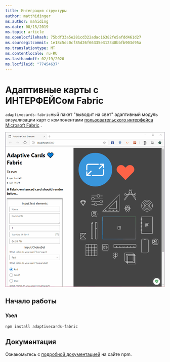 ```yaml
---
title: Интеграция структуры
author: matthidinger
ms.author: mahiding
ms.date: 08/15/2019
ms.topic: article
ms.openlocfilehash: 75bdf33a5e281cd322adac16382fe5afdd461d27
ms.sourcegitcommit: 1e18c5dc0cf85d26f66335e312348bbfb903d95a
ms.translationtype: MT
ms.contentlocale: ru-RU
ms.lasthandoff: 02/19/2020
ms.locfileid: "77454637"
---
```

# <a name="adaptive-cards-with-fabric-ui"></a>Адаптивные карты с ИНТЕРФЕЙСом Fabric

`adaptivecards-fabric`ный пакет "выводит на свет" адаптивный модуль визуализации карт с компонентами [пользовательского интерфейса Microsoft Fabric](https://developer.microsoft.com/en-us/fabric#/controls/web) .

![Снимок экрана структуры](https://raw.githubusercontent.com/microsoft/AdaptiveCards/master/source/nodejs/adaptivecards-fabric/adaptivecards-fabric.gif)

## <a name="get-started"></a>Начало работы

### <a name="node"></a>Узел

```console
npm install adaptivecards-fabric
```

## <a name="documentation"></a>Документация 

Ознакомьтесь с [подробной документацией](https://www.npmjs.com/package/adaptivecards-fabric) на сайте npm.
